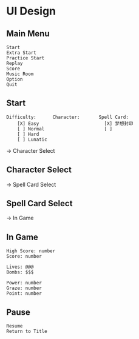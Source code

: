 # UI Design
## Main Menu
```
Start
Extra Start
Practice Start
Replay
Score
Music Room
Option
Quit
```
## Start
```
Difficulty:      Character:       Spell Card: 
    [X] Easy                        [X] 梦想封印
    [ ] Normal                      [ ]
    [ ] Hard
    [ ] Lunatic
```
-> Character Select
## Character Select
-> Spell Card Select
## Spell Card Select
-> In Game
## In Game
```
High Score: number
Score: number

Lives: @@@
Bombs: $$$

Power: number
Graze: number
Point: number
```
## Pause
```
Resume
Return to Title
```